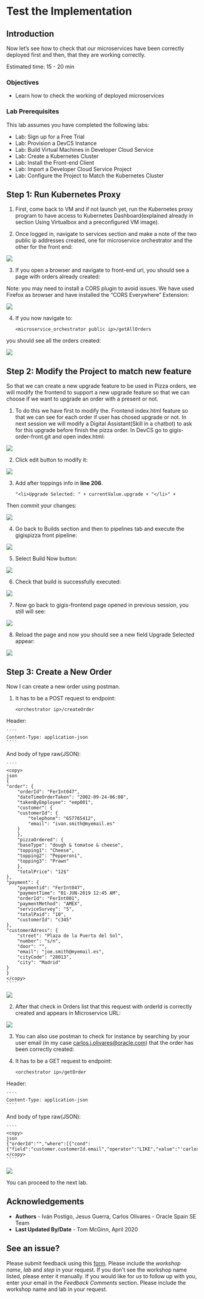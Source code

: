 # Test the Implementation

## Introduction

Now let’s see how to check that our microservices have been correctly deployed first and then, that they are working correctly.

Estimated time: 15 - 20 min

### Objectives

* Learn how to check the working of deployed microservices

### Lab Prerequisites

This lab assumes you have completed the following labs:
* Lab: Sign up for a Free Trial
* Lab: Provision a DevCS Instance
* Lab: Build Virtual Machines in Developer Cloud Service
* Lab: Create a Kubernetes Cluster
* Lab: Install the Front-end Client
* Lab: Import a Developer Cloud Service Project
* Lab: Configure the Project to Match the Kubernetes Cluster

## **Step 1**: Run Kubernetes Proxy

1. First, come back to VM and if not launch yet, run the Kubernetes proxy program to have access to Kubernetes Dashboard(explained already in section Using Virtualbox and a preconfigured VM image).

2. Once logged in, navigate to services section and make a note of the two public ip addresses created, one for microservice orchestrator and the other for the front end:

  ![](./images/image160.png " ")

3. If you open a browser and navigate to front-end url, you should see a page with orders already created:

  Note: you may need to install a CORS plugin to avoid issues. We have used Firefox as browser and have installed the “CORS Everywhere” Extension:

  ![](./images/image161.png " ")

4. If you now navigate to:

	````
	<microservice_orchestrator public ip>/getAllOrders
	````

  you should see all the orders created:

  ![](./images/image162.png " ")

## **Step 2**: Modify the Project to match new feature

So that we can create a new upgrade feature to be used in Pizza orders, we will modify the frontend to support a new upgrade feature so that we can choose if we want to upgrade an order with a present or not.

1. To do this we have first to modify the. Frontend index.html feature so that we can see for each order if user has chosed upgrade or not. In next session we will modify a Digital Assistant(Skill in a chatbot) to ask for this upgrade before finish the pizza order. In DevCS go to gigis-order-front.git and open index.html:

  ![](./images/image163.png " ")

2. Click edit button to modify it:

  ![](./images/image164.png " ")

3. Add after toppings info in **line 206**.

	````
	"<li>Upgrade Selected: " + currentValue.upgrade + "</li>" +
	````

  Then commit your changes:

  ![](./images/image165.png " ")

4. Go back to Builds section and then to pipelines tab and execute the gigispizza front pipeline:

  ![](./images/image166.png " ")

5. Select Build Now button:

  ![](./images/image167.png " ")

6. Check that build is successfully executed:

  ![](./images/image168.png " ")

7. Now go back to gigis-frontend page opened in previous session, you still will see:

  ![](./images/image161.png " ")

8. Reload the page and now you should see a new field Upgrade Selected appear:

  ![](./images/image169.png " ")

## **Step 3**: Create a New Order
Now I can create a new order using postman.

1. It has to be a POST request to endpoint:

	````
	<orchestrator ip>/createOrder
	````

  Header:

	````
	Content-Type: application-json
	````

  And body of type raw(JSON):

	````
	<copy>
	json
	{
	"order": {
		"orderId": "FerInt047",
		"dateTimeOrderTaken": "2002-09-24-06:00",
		"takenByEmployee": "emp001",
		"customer": {
		"customerId": {
			"telephone": "657765412",
			"email": "ivan.smith@myemail.es"
		}
		},
		"pizzaOrdered": {
		"baseType": "dough & tomatoe & cheese",
		"topping1": "Cheese",
		"topping2": "Pepperoni",
		"topping3": "Prawn"
		},
		"totalPrice": "12$"
	},
	"payment": {
		"paymentid": "FerInt047",
		"paymentTime": "01-JUN-2019 12:45 AM",
		"orderId": "FerInt001",
		"paymentMethod": "AMEX",
		"serviceSurvey": "5",
		"totalPaid": "10",
		"customerId": "c345"
	},
	"customerAdress": {
		"street": "Plaza de la Puerta del Sol",
		"number": "s/n",
		"door": "",
		"email": "joe.smith@myemail.es",
		"cityCode": "28013",
		"city": "Madrid"
	}
	}
	</copy>
	````

  ![](./images/image170.png " ")

2. After that check in Orders list that this request with orderId is correctly created and appears in Microservice URL:

  ![](./images/image171.png " ")

3. You can also use postman to check for instance by searching by your user email (in my case [<span class="underline">carlos.j.olivares@oracle.com</span>](mailto:carlos.j.olivares@oracle.com)) that the order has been correctly created:

4. It has to be a GET request to endpoint:

	````
	<orchestrator ip>/getOrder
	````

  Header:

	````
	Content-Type: application-json
	````

  And body of type raw(JSON):

	````
	<copy>
	json
	{"orderId":"","where":[{"cond":{"field":"customer.customerId.email","operator":"LIKE","value":"'carlos.j.olivares@oracle.com'"},"relation":""}]}
	</copy>
	````

  ![](./images/image172.png " ")

You can proceed to the next lab.

## Acknowledgements
* **Authors** -  Iván Postigo, Jesus Guerra, Carlos Olivares - Oracle Spain SE Team
* **Last Updated By/Date** - Tom McGinn, April 2020

## See an issue?
Please submit feedback using this [form](https://apexapps.oracle.com/pls/apex/f?p=133:1:::::P1_FEEDBACK:1). Please include the *workshop name*, *lab* and *step* in your request.  If you don't see the workshop name listed, please enter it manually. If you would like for us to follow up with you, enter your email in the *Feedback Comments* section. Please include the workshop name and lab in your request.
